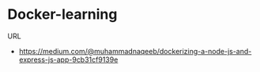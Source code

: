 # Docker-learning

URL
- https://medium.com/@muhammadnaqeeb/dockerizing-a-node-js-and-express-js-app-9cb31cf9139e
